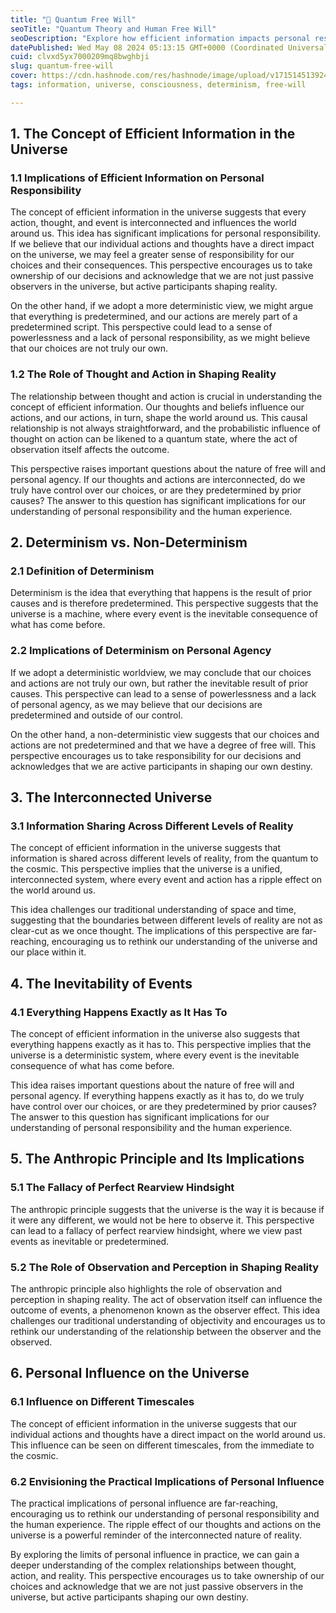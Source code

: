 ```yaml
---
title: "🤯 Quantum Free Will"
seoTitle: "Quantum Theory and Human Free Will"
seoDescription: "Explore how efficient information impacts personal responsibility and free will in a universe where every action shapes reality"
datePublished: Wed May 08 2024 05:13:15 GMT+0000 (Coordinated Universal Time)
cuid: clvxd5yx7000209mq8bwghbji
slug: quantum-free-will
cover: https://cdn.hashnode.com/res/hashnode/image/upload/v1715145139246/25074959-2b7f-4435-93f0-9a801886b718.png
tags: information, universe, consciousness, determinism, free-will

---
```


## 1\. The Concept of Efficient Information in the Universe

### 1.1 Implications of Efficient Information on Personal Responsibility

The concept of efficient information in the universe suggests that every action, thought, and event is interconnected and influences the world around us. This idea has significant implications for personal responsibility. If we believe that our individual actions and thoughts have a direct impact on the universe, we may feel a greater sense of responsibility for our choices and their consequences. This perspective encourages us to take ownership of our decisions and acknowledge that we are not just passive observers in the universe, but active participants shaping reality.

On the other hand, if we adopt a more deterministic view, we might argue that everything is predetermined, and our actions are merely part of a predetermined script. This perspective could lead to a sense of powerlessness and a lack of personal responsibility, as we might believe that our choices are not truly our own.

### 1.2 The Role of Thought and Action in Shaping Reality

The relationship between thought and action is crucial in understanding the concept of efficient information. Our thoughts and beliefs influence our actions, and our actions, in turn, shape the world around us. This causal relationship is not always straightforward, and the probabilistic influence of thought on action can be likened to a quantum state, where the act of observation itself affects the outcome.

This perspective raises important questions about the nature of free will and personal agency. If our thoughts and actions are interconnected, do we truly have control over our choices, or are they predetermined by prior causes? The answer to this question has significant implications for our understanding of personal responsibility and the human experience.

## 2\. Determinism vs. Non-Determinism

### 2.1 Definition of Determinism

Determinism is the idea that everything that happens is the result of prior causes and is therefore predetermined. This perspective suggests that the universe is a machine, where every event is the inevitable consequence of what has come before.

### 2.2 Implications of Determinism on Personal Agency

If we adopt a deterministic worldview, we may conclude that our choices and actions are not truly our own, but rather the inevitable result of prior causes. This perspective can lead to a sense of powerlessness and a lack of personal agency, as we may believe that our decisions are predetermined and outside of our control.

On the other hand, a non-deterministic view suggests that our choices and actions are not predetermined and that we have a degree of free will. This perspective encourages us to take responsibility for our decisions and acknowledges that we are active participants in shaping our own destiny.

## 3\. The Interconnected Universe

### 3.1 Information Sharing Across Different Levels of Reality

The concept of efficient information in the universe suggests that information is shared across different levels of reality, from the quantum to the cosmic. This perspective implies that the universe is a unified, interconnected system, where every event and action has a ripple effect on the world around us.

This idea challenges our traditional understanding of space and time, suggesting that the boundaries between different levels of reality are not as clear-cut as we once thought. The implications of this perspective are far-reaching, encouraging us to rethink our understanding of the universe and our place within it.

## 4\. The Inevitability of Events

### 4.1 Everything Happens Exactly as It Has To

The concept of efficient information in the universe also suggests that everything happens exactly as it has to. This perspective implies that the universe is a deterministic system, where every event is the inevitable consequence of what has come before.

This idea raises important questions about the nature of free will and personal agency. If everything happens exactly as it has to, do we truly have control over our choices, or are they predetermined by prior causes? The answer to this question has significant implications for our understanding of personal responsibility and the human experience.

## 5\. The Anthropic Principle and Its Implications

### 5.1 The Fallacy of Perfect Rearview Hindsight

The anthropic principle suggests that the universe is the way it is because if it were any different, we would not be here to observe it. This perspective can lead to a fallacy of perfect rearview hindsight, where we view past events as inevitable or predetermined.

### 5.2 The Role of Observation and Perception in Shaping Reality

The anthropic principle also highlights the role of observation and perception in shaping reality. The act of observation itself can influence the outcome of events, a phenomenon known as the observer effect. This idea challenges our traditional understanding of objectivity and encourages us to rethink our understanding of the relationship between the observer and the observed.

## 6\. Personal Influence on the Universe

### 6.1 Influence on Different Timescales

The concept of efficient information in the universe suggests that our individual actions and thoughts have a direct impact on the world around us. This influence can be seen on different timescales, from the immediate to the cosmic.

### 6.2 Envisioning the Practical Implications of Personal Influence

The practical implications of personal influence are far-reaching, encouraging us to rethink our understanding of personal responsibility and the human experience. The ripple effect of our thoughts and actions on the universe is a powerful reminder of the interconnected nature of reality.

By exploring the limits of personal influence in practice, we can gain a deeper understanding of the complex relationships between thought, action, and reality. This perspective encourages us to take ownership of our choices and acknowledge that we are not just passive observers in the universe, but active participants shaping our own destiny.